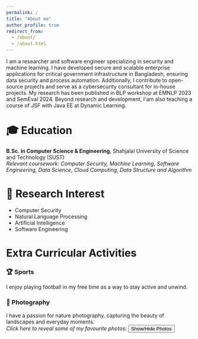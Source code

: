 ```yaml
---
permalink: /
title: "About me"
author_profile: true
redirect_from: 
  - /about/
  - /about.html
---
```


I am a researcher and software engineer specializing in security and machine learning. I have developed secure and scalable enterprise applications for critical government infrastructure in Bangladesh, ensuring data security and process automation. Additionally, I contribute to open-source projects and serve as a cybersecurity consultant for in-house projects. My research has been published in BLP workshop at EMNLP 2023 and SemEval 2024. Beyond research and development, I'am also teaching a course of JSF with Java EE at Dynamic Learning.

🎓 Education
======
**B.Sc. in Computer Science & Engineering**, Shahjalal University of Science and Technology (SUST) \
*Relevant coursework: Computer Security, Machine Learning, Software Engineering, Data Science, Cloud Computing, Data Structure and Algorithm*  

🔬 Research Interest
======
* Computer Security
* Natural Language Processing
* Artificial Intelligence
* Software Engineering

Extra Curricular Activities
======

### 🏆 Sports
I enjoy playing football in my free time as a way to stay active and unwind.

### 📸 Photography

I have a passion for nature photography, capturing the beauty of landscapes and everyday moments. <br>
*Click here to reveal some of my favourite photos:*
<button onclick="togglePhotos()">Show/Hide Photos</button>

<div class="photo-grid" id="photo-grid" style="display:none">
   <div class="photo-item">
      <img src="/images/1-shapla.jpg" alt="Photo 1" loading="lazy">
   </div>
   <div class="photo-item">
      <img src="/images/2-togor.jpg" alt="Photo 2" loading="lazy">
   </div>
   <div class="photo-item">
      <img src="/images/9-khulna.jpg" alt="Photo 9" loading="lazy">
   </div>
   <div class="photo-item">
      <img src="/images/5-dohs.jpg" alt="Photo 5" loading="lazy">
   </div>
   <div class="photo-item">
      <img src="/images/7-ambarkhana.jpg" alt="Photo 7" loading="lazy">
   </div>
   <div class="photo-item">
      <img src="/images/8-cat.jpg" alt="Photo 8" loading="lazy">
   </div>
   <div class="photo-item">
      <img src="/images/4-dohs.jpg" alt="Photo 4" loading="lazy">
   </div>
   <div class="photo-item">
      <img src="/images/10-tangu.jpg" alt="Photo 10" loading="lazy">
   </div>
   <div class="photo-item">
      <img src="/images/6-saintmartin.jpg" alt="Photo 6" loading="lazy">
   </div>
   <div class="photo-item">
      <img src="/images/3-turongchora.jpg" alt="Photo 3" loading="lazy">
   </div>
</div>


<style>
.photo-grid {
   display: grid;
   grid-template-columns: repeat(auto-fit, minmax(250px, 1fr));
   grid-gap: 10px;
}

.photo-item {
   display: flex;
   justify-content: center;
   align-items: center;
   overflow: hidden;
   border-radius: 5px;
   box-shadow: 0 0 10px rgba(0, 0, 0, 0.2);
   min-height: 200px; /* Ensures space is reserved before image loads */
   background: #f0f0f0; /* Light grey placeholder */
}

.photo-item img {
   max-width: 100%;
   height: auto;
   transition: transform 0.3s ease;
}

.photo-item:hover img {
   transform: scale(1.1);
}
</style>

<script>
function togglePhotos() {
   var x = document.getElementById("photo-grid");
   if (x.style.display === "none") {
      x.style.display = "grid";
   } else {
      x.style.display = "none";
   }
}
</script>